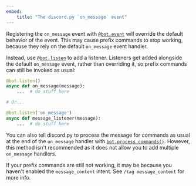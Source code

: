 ```yaml
---
embed:
    title: "The discord.py `on_message` event"
---
```


Registering the `on_message` event with [`@bot.event`](https://discordpy.readthedocs.io/en/stable/ext/commands/api.html#discord.ext.commands.Bot.event) will override the default behavior of the event. This may cause prefix commands to stop working, because they rely on the default `on_message` event handler.

Instead, use [`@bot.listen`](https://discordpy.readthedocs.io/en/stable/ext/commands/api.html#discord.ext.commands.Bot.listen) to add a listener. Listeners get added alongside the default `on_message` event, rather than overriding it, so prefix commands can still be invoked as usual:
```python
@bot.listen()
async def on_message(message):
    ...  # do stuff here

# Or...

@bot.listen('on_message')
async def message_listener(message):
    ...  # do stuff here
```
You can also tell discord.py to process the message for commands as usual at the end of the `on_message` handler with [`bot.process_commands()`](https://discordpy.readthedocs.io/en/stable/ext/commands/api.html#discord.ext.commands.Bot.process_commands). However, this method isn't recommended as it does not allow you to add multiple `on_message` handlers.

If your prefix commands are still not working, it may be because you haven't enabled the `message_content` intent. See `/tag message_content` for more info.
